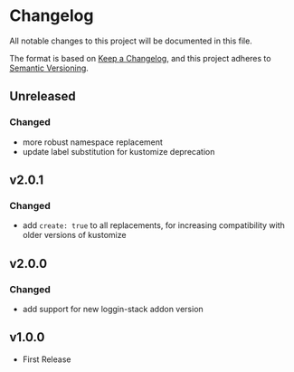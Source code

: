 # Changelog

All notable changes to this project will be documented in this file.

The format is based on [Keep a Changelog](https://keepachangelog.com/en/1.0.0/),
and this project adheres to [Semantic Versioning](https://semver.org/spec/v2.0.0.html).

## Unreleased

### Changed

- more robust namespace replacement
- update label substitution for kustomize deprecation

## v2.0.1

### Changed

- add `create: true` to all replacements, for increasing compatibility with older versions of kustomize

## v2.0.0

### Changed

- add support for new loggin-stack addon version

## v1.0.0

- First Release
